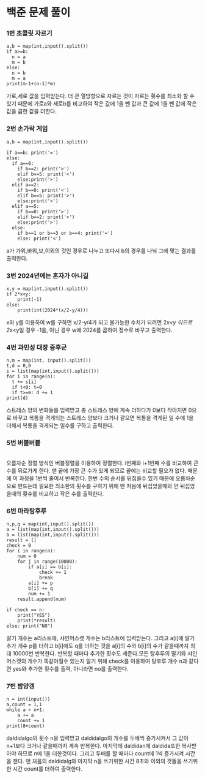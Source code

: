 # 백준 문제 풀이

### 1번 초콜릿 자르기
```
a,b = map(int,input().split())
if a>=b:
  n = a
  m = b
else:
  n = b
  m = a
print(m-1+(n-1)*m)
```
가로,세로 값을 입력받는다. 더 큰 열방향으로 자르는 것이 자르는 횟수를 최소화 할 수 있기 때문에 가로a와 세로b를 비교하여 작은 값에 1을 뺀 값과 큰 값에 1을 뺀 값에 작은 값을 곱한 값을 더한다.

### 2번 손가락 게임
```
a,b = map(int,input().split())

if a==b: print('=')
else:
  if a==0:
    if b==2: print('>')
    elif b==5: print('<')
    else:print('>')
  elif a==2:
    if b==0: print('<')
    elif b==5: print('>')
    else:print('>')
  elif a==5:
    if b==0: print('>')
    elif b==2: print('<')
    else:print('>')
  else:
    if b==1 or b==3 or b==4: print('=')
    else: print('<')
```
a가 가위,바위,보,이외의 것인 경우로 나누고 또다시 b의 경우를 나눠 그에 맞는 결과를 출력한다.

### 3번 2024년에는 혼자가 아니길
```
x,y = map(int,input().split())
if 2*x<y:
    print(-1)
else:
    print(int(2024*(x/2-y/4)))
```
x와 y를 이용하여 w를 구하면 x/2-y/4가 되고 불가능한 수치가 되려면 2*x<y 이므로 2*x<y일 경우 -1을, 아닌 경우 w에 2024를 곱하여 정수로 바꾸고 출력한다.

### 4번 과민성 대장 증후군
```
n,m = map(int, input().split())
t,d = 0,0
s = list(map(int,input().split()))
for i in range(n):
  t += s[i]
  if t<0: t=0
  if t>=m: d += 1
print(d)
```
스트레스 양의 변화들를 입력받고 총 스트레스 양에 계속 더하다가 0보다 작아지면 0으로 바꾸고 복통을 격게되는 스트레스 양보다 크거나 같으면 복통을 격게된 일 수에 1을 더해서 복통을 격게되는 일수를 구하고 출력한다.

### 5번 버블버블
```

```
오름차순 정렬 방식인 버블정렬을 이용하여 정렬한다. i번째와 i+1번째 수를 비교하여 큰 수를 뒤로가게 한다. 맨 끝에 가장 큰 수가 있게 되므로 끝에는 비교할 필요가 없다. 때문에 이 과정을 1번씩 줄여서 반복한다. 한번 수의 순서를 뒤집을수 있기 때문에 오름차순으로 만드는데 필요한 최소한의 횟수를 구하기 위해 맨 처음에 뒤집었을때와 안 뒤집었을때의 횟수를 비교하고 작은 수를 출력한다.

### 6번 마라탕후루
```
n,p,q = map(int,input().split())
a = list(map(int,input().split()))
b = list(map(int,input().split()))
result = []
check = 0
for i in range(n):
    num = 0
    for j in range(10000):
        if a[i] == b[i]:
            check += 1 
            break
        a[i] += p
        b[i] += q
        num += 1
    result.append(num)

if check == n:
    print("YES")
    print(*result)
else: print("NO")
```
딸기 개수는 a리스트에, 샤인머스캣 개수는 b리스트에 입력받는다. 그리고 a[i]에 딸기 추가 개수 p를 더하고 b[i]에도 q를 더하는 것을 a[i]의 수와 b[i]의 수가 같을때까지 최대 10000번 반복한다. 반복할 때마다 추가한 횟수도 세준다.모든 탕후루의 딸기와 샤인머스캣의 개수가 똑같아질수 있는지 알기 위해 check를 이용하여 탕후루 개수 n과 같다면 yes와 추가한 횟수를 출력, 아니라면 no를 출력한다.

### 7번 밤양갱
```
n = int(input())
a,count = 1,1
while a < n+1:
    a += a
    count += 1
print(8+count)
```
daldidalgo의 횟수 n을 입력받고 daldidalgo의 개수를 두배씩 증가시켜서 그 값이 n+1보다 크거나 같을때까지 계속 반복한다. 마지막에 daldidan에 daldida또한 복사받아야 하므로 n에 1을 더한것이다. 그리고 두배를 할 때마다 count에 1씩 증가시켜 시간을 잰다. 맨 처음의 daldidalg와 마지막 n을 쓰기위한 시간 8초와 이외의 것들을 쓰기위한 시간 count를 더하여 출력한다.
